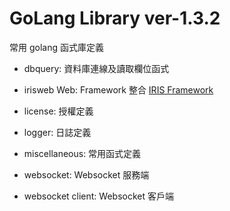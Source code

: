 # GoLang Library ver-1.3.2

常用 golang 函式庫定義

- dbquery: 資料庫連線及讀取欄位函式

- irisweb Web: Framework 整合 [IRIS Framework](https://iris-go.com/)

- license: 授權定義

- logger: 日誌定義

- miscellaneous: 常用函式定義

- websocket: Websocket 服務端

- websocket client: Websocket 客戶端
